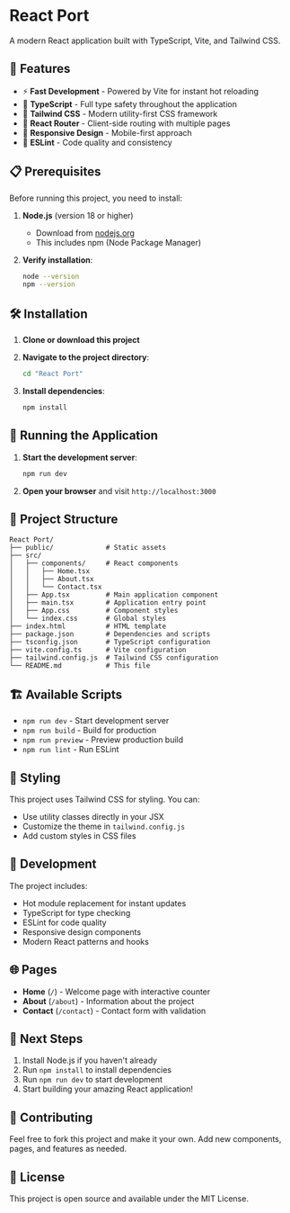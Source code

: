 # React Port

A modern React application built with TypeScript, Vite, and Tailwind CSS.

## 🚀 Features

- ⚡ **Fast Development** - Powered by Vite for instant hot reloading
- 🔧 **TypeScript** - Full type safety throughout the application
- 🎨 **Tailwind CSS** - Modern utility-first CSS framework
- 🧭 **React Router** - Client-side routing with multiple pages
- 📱 **Responsive Design** - Mobile-first approach
- 🧹 **ESLint** - Code quality and consistency

## 📋 Prerequisites

Before running this project, you need to install:

1. **Node.js** (version 18 or higher)
   - Download from [nodejs.org](https://nodejs.org/)
   - This includes npm (Node Package Manager)

2. **Verify installation**:
   ```bash
   node --version
   npm --version
   ```

## 🛠️ Installation

1. **Clone or download this project**

2. **Navigate to the project directory**:
   ```bash
   cd "React Port"
   ```

3. **Install dependencies**:
   ```bash
   npm install
   ```

## 🚀 Running the Application

1. **Start the development server**:
   ```bash
   npm run dev
   ```

2. **Open your browser** and visit `http://localhost:3000`

## 📁 Project Structure

```
React Port/
├── public/             # Static assets
├── src/
│   ├── components/     # React components
│   │   ├── Home.tsx
│   │   ├── About.tsx
│   │   └── Contact.tsx
│   ├── App.tsx         # Main application component
│   ├── main.tsx        # Application entry point
│   ├── App.css         # Component styles
│   └── index.css       # Global styles
├── index.html          # HTML template
├── package.json        # Dependencies and scripts
├── tsconfig.json       # TypeScript configuration
├── vite.config.ts      # Vite configuration
├── tailwind.config.js  # Tailwind CSS configuration
└── README.md           # This file
```

## 🏗️ Available Scripts

- `npm run dev` - Start development server
- `npm run build` - Build for production
- `npm run preview` - Preview production build
- `npm run lint` - Run ESLint

## 🎨 Styling

This project uses Tailwind CSS for styling. You can:
- Use utility classes directly in your JSX
- Customize the theme in `tailwind.config.js`
- Add custom styles in CSS files

## 🔧 Development

The project includes:
- Hot module replacement for instant updates
- TypeScript for type checking
- ESLint for code quality
- Responsive design components
- Modern React patterns and hooks

## 🌐 Pages

- **Home** (`/`) - Welcome page with interactive counter
- **About** (`/about`) - Information about the project
- **Contact** (`/contact`) - Contact form with validation

## 📝 Next Steps

1. Install Node.js if you haven't already
2. Run `npm install` to install dependencies
3. Run `npm run dev` to start development
4. Start building your amazing React application!

## 🤝 Contributing

Feel free to fork this project and make it your own. Add new components, pages, and features as needed.

## 📄 License

This project is open source and available under the MIT License.
